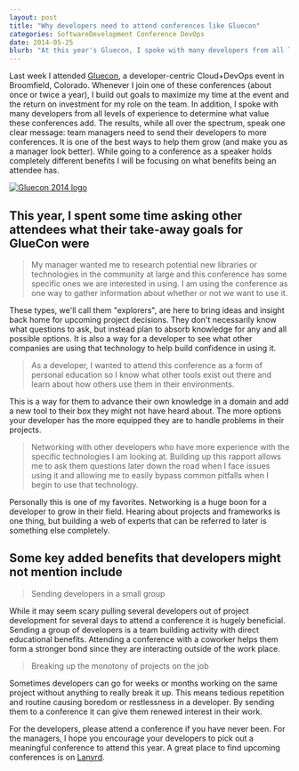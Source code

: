 ```yaml
---
layout: post
title: "Why developers need to attend conferences like Gluecon"
categories: SoftwareDevelopment Conference DevOps
date: 2014-05-25
blurb: "At this year's Gluecon, I spoke with many developers from all levels of experience to determine what value these conferences add. The results, while all over the spectrum, speak one clear message: team managers need to send their developers to more conferences. It is one of the best ways to help them grow (and make you as a manager look better)."
---
```


[gluecon]: http://www.gluecon.com/2014/
[gluecon-logo]: http://b7cc86bc05773bcecd41-4057535a55b255b6cbfb486a61b5692d.r49.cf1.rackcdn.com/gluecon_transparent_logo.png
[lanyrd]: http://lanyrd.com/

Last week I attended [Gluecon][gluecon], a developer-centric Cloud+DevOps event in Broomfield, Colorado. Whenever I join one of these conferences (about once or twice a year), I build out goals to maximize my time at the event and the return on investment for my role on the team. In addition, I spoke with many developers from all levels of experience to determine what value these conferences add. The results, while all over the spectrum, speak one clear message: team managers need to send their developers to more conferences. It is one of the best ways to help them grow (and make you as a manager look better). While going to a conference as a speaker holds completely different benefits I will be focusing on what benefits being an attendee has.

[![Gluecon 2014 logo][gluecon-logo]][gluecon]

This year, I spent some time asking other attendees what their take-away goals for GlueCon were
-----

 > My manager wanted me to research potential new libraries or technologies in the community at large and this conference has some specific ones we are interested in using. I am using the conference as one way to gather information about whether or not we want to use it.

These types, we'll call them "explorers", are here to bring ideas and insight back home for upcoming project decisions. They don't necessarily know what questions to ask, but instead plan to absorb knowledge for any and all possible options. It is also a way for a developer to see what other companies are using that technology to help build confidence in using it.

 > As a developer, I wanted to attend this conference as a form of personal education so I know what other tools exist out there and learn about how others use them in their environments.

This is a way for them to advance their own knowledge in a domain and add a new tool to their box they might not have heard about. The more options your developer has the more equipped they are to handle problems in their projects.

 > Networking with other developers who have more experience with the specific technologies I am looking at. Building up this rapport allows me to ask them questions later down the road when I face issues using it and allowing me to easily bypass common pitfalls when I begin to use that technology.

Personally this is one of my favorites. Networking is a huge boon for a developer to grow in their field. Hearing about projects and frameworks is one thing, but building a web of experts that can be referred to later is something else completely.

Some key added benefits that developers might not mention include
-----

 > Sending developers in a small group

While it may seem scary pulling several developers out of project development for several days to attend a conference it is hugely beneficial. Sending a group of developers is a team building activity with direct educational benefits. Attending a conference with a coworker helps them form a stronger bond since they are interacting outside of the work place.

 > Breaking up the monotony of projects on the job

Sometimes developers can go for weeks or months working on the same project without anything to really break it up. This means tedious repetition and routine causing boredom or restlessness in a developer. By sending them to a conference it can give them renewed interest in their work.

For the developers, please attend a conference if you have never been. For the managers, I hope you encourage your developers to pick out a meaningful conference to attend this year. A great place to find upcoming conferences is on [Lanyrd][lanyrd].